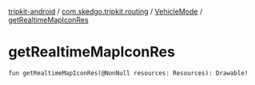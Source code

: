 [tripkit-android](../../index.md) / [com.skedgo.tripkit.routing](../index.md) / [VehicleMode](index.md) / [getRealtimeMapIconRes](./get-realtime-map-icon-res.md)

# getRealtimeMapIconRes

`fun getRealtimeMapIconRes(@NonNull resources: Resources): Drawable!`